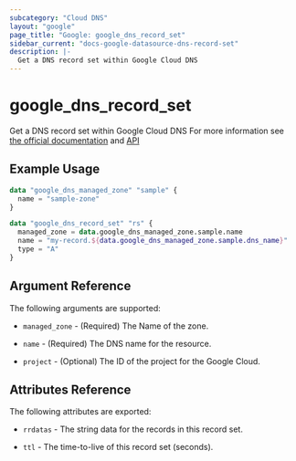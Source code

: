 ```yaml
---
subcategory: "Cloud DNS"
layout: "google"
page_title: "Google: google_dns_record_set"
sidebar_current: "docs-google-datasource-dns-record-set"
description: |-
  Get a DNS record set within Google Cloud DNS
---
```


# google\_dns\_record\_set

Get a DNS record set within Google Cloud DNS
For more information see
[the official documentation](https://cloud.google.com/dns/docs/records)
and
[API](https://cloud.google.com/dns/docs/reference/v1/resourceRecordSets)

## Example Usage

```tf
data "google_dns_managed_zone" "sample" {
  name = "sample-zone"
}

data "google_dns_record_set" "rs" {
  managed_zone = data.google_dns_managed_zone.sample.name
  name = "my-record.${data.google_dns_managed_zone.sample.dns_name}"
  type = "A"
}
```

## Argument Reference

The following arguments are supported:

* `managed_zone` - (Required) The Name of the zone.

* `name` - (Required) The DNS name for the resource.

* `project` - (Optional) The ID of the project for the Google Cloud.

## Attributes Reference

The following attributes are exported:

* `rrdatas` - The string data for the records in this record set.

* `ttl` - The time-to-live of this record set (seconds).
